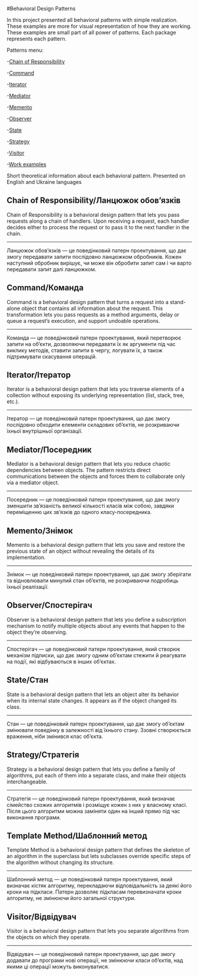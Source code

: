 #Behavioral Design Patterns

In this project presented all behavioral patterns with simple realization. 
These examples are more for visual representation of how they are working.
These examples are small part of all power of patterns. 
Each package represents each pattern.

Patterns menu:

-[Chain of Responsibility](src/main/java/chain_of_responsibility)

-[Command](src/main/java/command)

-[Iterator](src/main/java/iterator)

-[Mediator](src/main/java/mediator)

-[Memento](src/main/java/memento)

-[Observer](src/main/java/observer)

-[State](src/main/java/state)

-[Strategy](src/main/java/strategy)

-[Visitor](src/main/java/visitor)

-[Work examples](docs/images)

Short theoretical information about each behavioral pattern.
Presented on English and Ukraine languages

Chain of Responsibility/Ланцюжок обов’язків
-

Chain of Responsibility is a behavioral design pattern that lets you pass requests along a chain of handlers.
Upon receiving a request, each handler decides either to process the request 
or to pass it to the next handler in the chain.

___

Ланцюжок обов’язків — це поведінковий патерн проектування,
що дає змогу передавати запити послідовно ланцюжком обробників. 
Кожен наступний обробник вирішує, 
чи може він обробити запит сам і чи варто передавати запит далі ланцюжком.

Command/Команда
-

Command is a behavioral design pattern that turns a request 
into a stand-alone object that contains all information about the request. 
This transformation lets you pass requests as a method arguments, 
delay or queue a request’s execution, and support undoable operations.

___

Команда — це поведінковий патерн проектування, який перетворює запити на об’єкти, 
дозволяючи передавати їх як аргументи під час виклику методів,
ставити запити в чергу, логувати їх, а також підтримувати скасування операцій.

Iterator/Ітератор
-

Iterator is a behavioral design pattern that lets you traverse elements of
a collection without exposing its underlying representation (list, stack, tree, etc.).

___

Ітератор — це поведінковий патерн проектування, 
що дає змогу послідовно обходити елементи складових об’єктів,
не розкриваючи їхньої внутрішньої організації.

Mediator/Посередник
-

Mediator is a behavioral design pattern that lets you reduce chaotic dependencies between objects. 
The pattern restricts direct communications between the objects and forces them to collaborate 
only via a mediator object.

___

Посередник — це поведінковий патерн проектування, 
що дає змогу зменшити зв’язаність великої кількості класів між собою, 
завдяки переміщенню цих зв’язків до одного класу-посередника.

Memento/Знімок
-

Memento is a behavioral design pattern that lets you save and restore the previous state 
of an object without revealing the details of its implementation.

___

Знімок — це поведінковий патерн проектування, 
що дає змогу зберігати та відновлювати минулий стан об’єктів, 
не розкриваючи подробиць їхньої реалізації.

Observer/Спостерігач
-

Observer is a behavioral design pattern that lets you define a subscription mechanism to notify 
multiple objects about any events that happen to the object they’re observing.

___

Спостерігач — це поведінковий патерн проектування, який створює механізм підписки, 
що дає змогу одним об’єктам стежити й реагувати на події, які відбуваються в інших об’єктах.

State/Стан
-

State is a behavioral design pattern that lets an object alter its behavior when its internal state changes.
It appears as if the object changed its class.

___

Стан — це поведінковий патерн проектування, 
що дає змогу об’єктам змінювати поведінку в залежності від їхнього стану. 
Ззовні створюється враження, ніби змінився клас об’єкта.

Strategy/Стратегія
-

Strategy is a behavioral design pattern that lets you define a family of algorithms, 
put each of them into a separate class, and make their objects interchangeable.

___

Стратегія — це поведінковий патерн проектування, 
який визначає сімейство схожих алгоритмів і розміщує кожен з них у власному класі. 
Після цього алгоритми можна заміняти один на інший прямо під час виконання програми.

Template Method/Шаблонний метод
-

Template Method is a behavioral design pattern that defines the skeleton of 
an algorithm in the superclass but lets subclasses override specific steps of the algorithm 
without changing its structure.

___

Шаблонний метод — це поведінковий патерн проектування, який визначає кістяк алгоритму, 
перекладаючи відповідальність за деякі його кроки на підкласи. 
Патерн дозволяє підкласам перевизначати кроки алгоритму, не змінюючи його загальної структури.

Visitor/Відвідувач
-

Visitor is a behavioral design pattern that lets you separate algorithms 
from the objects on which they operate.

___

Відвідувач — це поведінковий патерн проектування, 
що дає змогу додавати до програми нові операції,
не змінюючи класи об’єктів, над якими ці операції можуть виконуватися.